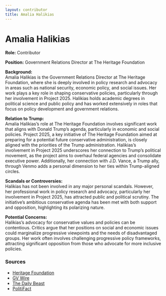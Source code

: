 ```yaml
---
layout: contributor
title: Amalia Halikias
---
```


# Amalia Halikias

**Role:** Contributor

**Position:** Government Relations Director at The Heritage Foundation

**Background:**  
Amalia Halikias is the Government Relations Director at The Heritage Foundation, where she is deeply involved in policy research and advocacy in areas such as national security, economic policy, and social issues. Her work plays a key role in shaping conservative policies, particularly through her involvement in Project 2025. Halikias holds academic degrees in political science and public policy and has worked extensively in roles that focus on policy development and government relations.

**Relation to Trump:**  
Amalia Halikias’s role at The Heritage Foundation involves significant work that aligns with Donald Trump’s agenda, particularly in economic and social policies. Project 2025, a key initiative of The Heritage Foundation aimed at preparing for a potential future conservative administration, is closely aligned with the priorities of the Trump administration. Halikias’s involvement in Project 2025 underscores her connection to Trump’s political movement, as the project aims to overhaul federal agencies and consolidate executive power. Additionally, her connection with J.D. Vance, a Trump ally, through Venmo adds a personal dimension to her ties within Trump-aligned circles.

**Scandals or Controversies:**  
Halikias has not been involved in any major personal scandals. However, her professional work in policy research and advocacy, particularly her involvement in Project 2025, has attracted public and political scrutiny. The initiative’s ambitious conservative agenda has been met with both support and opposition, highlighting its polarizing nature.

**Potential Concerns:**  
Halikias’s advocacy for conservative values and policies can be contentious. Critics argue that her positions on social and economic issues could marginalize progressive viewpoints and the needs of disadvantaged groups. Her work often involves challenging progressive policy frameworks, attracting significant opposition from those who advocate for more inclusive policies.

### Sources
- [Heritage Foundation](https://www.heritage.org/staff/amalia-halikias)
- [GV Wire](https://gvwire.com/2024/07/18/jd-vances-public-venmo-reveals-ties-to-elites-project-2025/)
- [The Daily Beast](https://www.thedailybeast.com/jd-vances-venmo-history-reveals-ties-to-trump-allies-critics)
- [PolitiFact](https://www.politifact.com/factchecks/2024/aug/14/tim-walz/jd-vance-wrote-foreword-project-2025s-kevin-roberts/)
